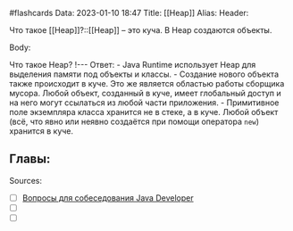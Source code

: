 #flashcards
Data: 2023-01-10 18:47
Title: [[Heap]]
Alias:
Header:

Что такое [[Heap]]?::[[Heap]] – это куча. В Heap создаются объекты. 
<!--SR:!2023-03-14,3,350-->



Body:



Что такое Heap?
!---
Ответ:
	- Java Runtime использует Heap для выделения памяти под объекты и классы.
	- Создание нового объекта также происходит в куче. Это же является областью работы сборщика мусора. Любой объект, созданный в куче, имеет глобальный доступ и на него могут ссылаться из любой части приложения.
	- Примитивное поле экземпляра класса хранится не в стеке, а в куче. Любой объект (всё, что явно или неявно создаётся при помощи оператора `new`) хранится в куче.
<!--SR:!2023-03-14,3,330-->




Главы:
-


Sources:
- [ ] [Вопросы для собеседования Java Developer](https://github.com/enhorse/java-interview/blob/master/README.md#%D0%9E%D0%9E%D0%9F)
- [ ] []()
- [ ] []()
